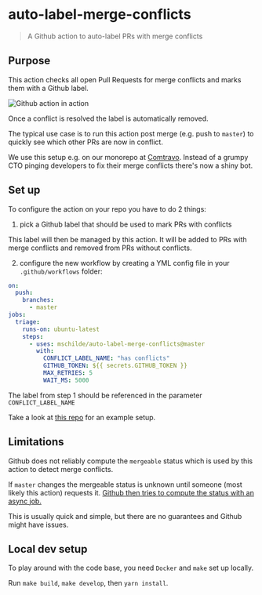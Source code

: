 # auto-label-merge-conflicts
> A Github action to auto-label PRs with merge conflicts

## Purpose

This action checks all open Pull Requests for merge conflicts and marks them with a Github label. 

![Github action in action](./demo.png)

Once a conflict is resolved the label is automatically removed.

The typical use case is to run this action post merge (e.g. push to `master`) to quickly see which other PRs are now in conflict.
 
We use this setup e.g. on our monorepo at [Comtravo](https://github.com/comtravo). Instead of a grumpy CTO pinging developers to fix their merge conflicts there's now a shiny bot.

## Set up

To configure the action on your repo you have to do 2 things:

1) pick a Github label that should be used to mark PRs with conflicts

This label will then be managed by this action. It will be added to PRs with merge conflicts and removed from PRs without conflicts.
 
2) configure the new workflow by creating a YML config file in your `.github/workflows` folder:

```yaml
on:
  push:
    branches:
      - master
jobs:
  triage:
    runs-on: ubuntu-latest
    steps:
      - uses: mschilde/auto-label-merge-conflicts@master
        with:
          CONFLICT_LABEL_NAME: "has conflicts"
          GITHUB_TOKEN: ${{ secrets.GITHUB_TOKEN }}
          MAX_RETRIES: 5
          WAIT_MS: 5000
```

The label from step 1 should be referenced in the parameter `CONFLICT_LABEL_NAME`

Take a look at [this repo](https://github.com/zewaka/auto-label-merge-conflicts/blob/master/%2Egithub/workflows/label_merge_conflicts.yml) for an example setup.

## Limitations

Github does not reliably compute the `mergeable` status which is used by this action to detect merge conflicts. 

If `master` changes the mergeable status is unknown until someone (most likely this action) requests it. [Github then tries to compute the status with an async job.](https://stackoverflow.com/a/30620973) 

This is usually quick and simple, but there are no guarantees and Github might have issues.

## Local dev setup

To play around with the code base, you need `Docker` and `make` set up locally.

Run `make build`, `make develop`, then `yarn install`.

